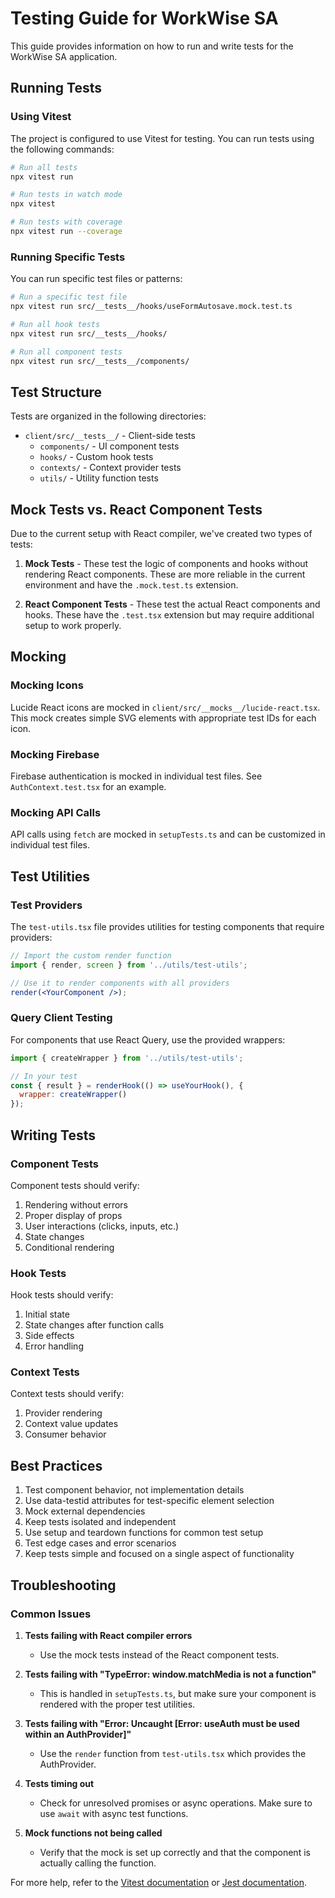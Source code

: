 # Testing Guide for WorkWise SA

This guide provides information on how to run and write tests for the WorkWise SA application.

## Running Tests

### Using Vitest

The project is configured to use Vitest for testing. You can run tests using the following commands:

```bash
# Run all tests
npx vitest run

# Run tests in watch mode
npx vitest

# Run tests with coverage
npx vitest run --coverage
```

### Running Specific Tests

You can run specific test files or patterns:

```bash
# Run a specific test file
npx vitest run src/__tests__/hooks/useFormAutosave.mock.test.ts

# Run all hook tests
npx vitest run src/__tests__/hooks/

# Run all component tests
npx vitest run src/__tests__/components/
```

## Test Structure

Tests are organized in the following directories:

- `client/src/__tests__/` - Client-side tests
  - `components/` - UI component tests
  - `hooks/` - Custom hook tests
  - `contexts/` - Context provider tests
  - `utils/` - Utility function tests

## Mock Tests vs. React Component Tests

Due to the current setup with React compiler, we've created two types of tests:

1. **Mock Tests** - These test the logic of components and hooks without rendering React components. These are more reliable in the current environment and have the `.mock.test.ts` extension.

2. **React Component Tests** - These test the actual React components and hooks. These have the `.test.tsx` extension but may require additional setup to work properly.

## Mocking

### Mocking Icons

Lucide React icons are mocked in `client/src/__mocks__/lucide-react.tsx`. This mock creates simple SVG elements with appropriate test IDs for each icon.

### Mocking Firebase

Firebase authentication is mocked in individual test files. See `AuthContext.test.tsx` for an example.

### Mocking API Calls

API calls using `fetch` are mocked in `setupTests.ts` and can be customized in individual test files.

## Test Utilities

### Test Providers

The `test-utils.tsx` file provides utilities for testing components that require providers:

```jsx
// Import the custom render function
import { render, screen } from '../utils/test-utils';

// Use it to render components with all providers
render(<YourComponent />);
```

### Query Client Testing

For components that use React Query, use the provided wrappers:

```jsx
import { createWrapper } from '../utils/test-utils';

// In your test
const { result } = renderHook(() => useYourHook(), {
  wrapper: createWrapper()
});
```

## Writing Tests

### Component Tests

Component tests should verify:
1. Rendering without errors
2. Proper display of props
3. User interactions (clicks, inputs, etc.)
4. State changes
5. Conditional rendering

### Hook Tests

Hook tests should verify:
1. Initial state
2. State changes after function calls
3. Side effects
4. Error handling

### Context Tests

Context tests should verify:
1. Provider rendering
2. Context value updates
3. Consumer behavior

## Best Practices

1. Test component behavior, not implementation details
2. Use data-testid attributes for test-specific element selection
3. Mock external dependencies
4. Keep tests isolated and independent
5. Use setup and teardown functions for common test setup
6. Test edge cases and error scenarios
7. Keep tests simple and focused on a single aspect of functionality

## Troubleshooting

### Common Issues

1. **Tests failing with React compiler errors**
   - Use the mock tests instead of the React component tests.

2. **Tests failing with "TypeError: window.matchMedia is not a function"**
   - This is handled in `setupTests.ts`, but make sure your component is rendered with the proper test utilities.

3. **Tests failing with "Error: Uncaught [Error: useAuth must be used within an AuthProvider]"**
   - Use the `render` function from `test-utils.tsx` which provides the AuthProvider.

4. **Tests timing out**
   - Check for unresolved promises or async operations. Make sure to use `await` with async test functions.

5. **Mock functions not being called**
   - Verify that the mock is set up correctly and that the component is actually calling the function.

For more help, refer to the [Vitest documentation](https://vitest.dev/guide/) or [Jest documentation](https://jestjs.io/docs/getting-started).
